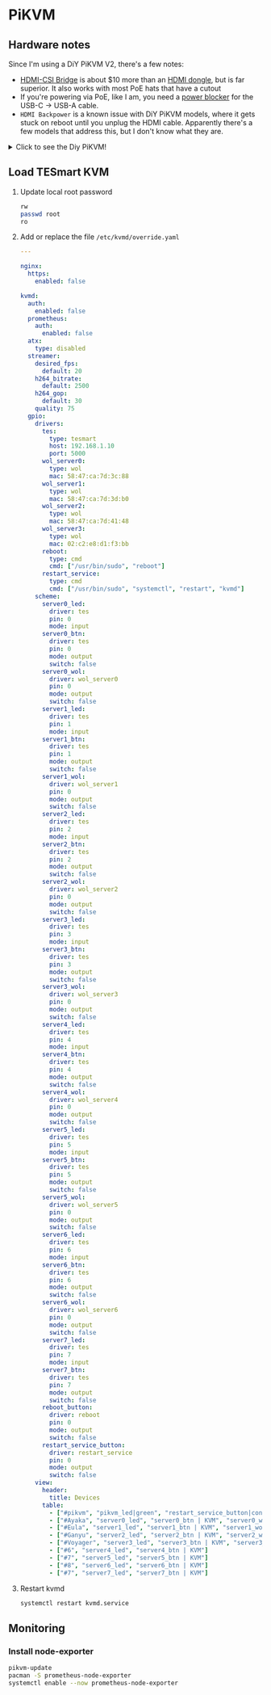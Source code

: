 # PiKVM

## Hardware notes

Since I'm using a DiY PiKVM V2, there's a few notes:
* [HDMI-CSI Bridge](https://www.amazon.ca/dp/B0CYPVQRCW) is about $10 more than an [HDMI dongle](https://www.amazon.ca/dp/B08F6ZD2RK), but is far superior. It also works with most PoE hats that have a cutout
* If you're powering via PoE, like I am, you need a [power blocker](https://www.amazon.ca/dp/B094FYL9QT) for the USB-C -> USB-A cable.
* `HDMI Backpower` is a known issue with DiY PiKVM models, where it gets stuck on reboot until you unplug the HDMI cable. Apparently there's a few models that address this, but I don't know what they are.

<details>
  <summary>Click to see the Diy PiKVM!</summary>

  <img src="https://raw.githubusercontent.com/joryirving/home-ops/main/docs/src/assets/pikvm.png" align="center" width="400px" alt="rack"/>
</details>

## Load TESmart KVM

1. Update local root password
    ```sh
    rw
    passwd root
    ro
    ```

2. Add or replace the file `/etc/kvmd/override.yaml`

    ```yaml
    ---

    nginx:
      https:
        enabled: false

    kvmd:
      auth:
        enabled: false
      prometheus:
        auth:
          enabled: false
      atx:
        type: disabled
      streamer:
        desired_fps:
          default: 20
        h264_bitrate:
          default: 2500
        h264_gop:
          default: 30
        quality: 75
      gpio:
        drivers:
          tes:
            type: tesmart
            host: 192.168.1.10
            port: 5000
          wol_server0:
            type: wol
            mac: 58:47:ca:7d:3c:88
          wol_server1:
            type: wol
            mac: 58:47:ca:7d:3d:b0
          wol_server2:
            type: wol
            mac: 58:47:ca:7d:41:48
          wol_server3:
            type: wol
            mac: 02:c2:e8:d1:f3:bb
          reboot:
            type: cmd
            cmd: ["/usr/bin/sudo", "reboot"]
          restart_service:
            type: cmd
            cmd: ["/usr/bin/sudo", "systemctl", "restart", "kvmd"]
        scheme:
          server0_led:
            driver: tes
            pin: 0
            mode: input
          server0_btn:
            driver: tes
            pin: 0
            mode: output
            switch: false
          server0_wol:
            driver: wol_server0
            pin: 0
            mode: output
            switch: false
          server1_led:
            driver: tes
            pin: 1
            mode: input
          server1_btn:
            driver: tes
            pin: 1
            mode: output
            switch: false
          server1_wol:
            driver: wol_server1
            pin: 0
            mode: output
            switch: false
          server2_led:
            driver: tes
            pin: 2
            mode: input
          server2_btn:
            driver: tes
            pin: 2
            mode: output
            switch: false
          server2_wol:
            driver: wol_server2
            pin: 0
            mode: output
            switch: false
          server3_led:
            driver: tes
            pin: 3
            mode: input
          server3_btn:
            driver: tes
            pin: 3
            mode: output
            switch: false
          server3_wol:
            driver: wol_server3
            pin: 0
            mode: output
            switch: false
          server4_led:
            driver: tes
            pin: 4
            mode: input
          server4_btn:
            driver: tes
            pin: 4
            mode: output
            switch: false
          server4_wol:
            driver: wol_server4
            pin: 0
            mode: output
            switch: false
          server5_led:
            driver: tes
            pin: 5
            mode: input
          server5_btn:
            driver: tes
            pin: 5
            mode: output
            switch: false
          server5_wol:
            driver: wol_server5
            pin: 0
            mode: output
            switch: false
          server6_led:
            driver: tes
            pin: 6
            mode: input
          server6_btn:
            driver: tes
            pin: 6
            mode: output
            switch: false
          server6_wol:
            driver: wol_server6
            pin: 0
            mode: output
            switch: false
          server7_led:
            driver: tes
            pin: 7
            mode: input
          server7_btn:
            driver: tes
            pin: 7
            mode: output
            switch: false
          reboot_button:
            driver: reboot
            pin: 0
            mode: output
            switch: false
          restart_service_button:
            driver: restart_service
            pin: 0
            mode: output
            switch: false
        view:
          header:
            title: Devices
          table:
            - ["#pikvm", "pikvm_led|green", "restart_service_button|confirm|Service", "reboot_button|confirm|Reboot"]
            - ["#Ayaka", "server0_led", "server0_btn | KVM", "server0_wol | WOL"]
            - ["#Eula", "server1_led", "server1_btn | KVM", "server1_wol | WOL"]
            - ["#Ganyu", "server2_led", "server2_btn | KVM", "server2_wol | WOL"]
            - ["#Voyager", "server3_led", "server3_btn | KVM", "server3_wol | WOL"]
            - ["#6", "server4_led", "server4_btn | KVM"]
            - ["#7", "server5_led", "server5_btn | KVM"]
            - ["#8", "server6_led", "server6_btn | KVM"]
            - ["#7", "server7_led", "server7_btn | KVM"]
    ```

3. Restart kvmd

    ```sh
    systemctl restart kvmd.service
    ```

## Monitoring

### Install node-exporter

```sh
pikvm-update
pacman -S prometheus-node-exporter
systemctl enable --now prometheus-node-exporter
```
